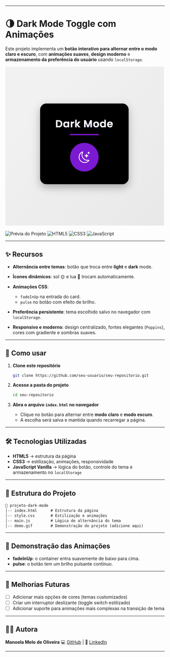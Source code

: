 

---

# 🌗 Dark Mode Toggle com Animações

Este projeto implementa um **botão interativo para alternar entre o modo claro e escuro**, com **animações suaves**, **design moderno** e **armazenamento da preferência do usuário** usando `localStorage`.

![Prévia do Projeto](demo.gif)

![Prévia do Projeto](https://img.shields.io/badge/status-funcionando-brightgreen?style=for-the-badge)
![HTML5](https://img.shields.io/badge/HTML5-orange?style=for-the-badge\&logo=html5)
![CSS3](https://img.shields.io/badge/CSS3-blue?style=for-the-badge\&logo=css3)
![JavaScript](https://img.shields.io/badge/JavaScript-yellow?style=for-the-badge\&logo=javascript)

---

## ✨ **Recursos**

* **Alternância entre temas**: botão que troca entre **light** e **dark** mode.
* **Ícones dinâmicos**: sol 🌞 e lua 🌙 trocam automaticamente.
* **Animações CSS**:

  * `fadeInUp` na entrada do card.
  * `pulse` no botão com efeito de brilho.
* **Preferência persistente**: tema escolhido salvo no navegador com `localStorage`.
* **Responsivo e moderno**: design centralizado, fontes elegantes (`Poppins`), cores com gradiente e sombras suaves.

---

## 🚀 **Como usar**

1. **Clone este repositório**

   ```bash
   git clone https://github.com/seu-usuario/seu-repositorio.git
   ```
2. **Acesse a pasta do projeto**

   ```bash
   cd seu-repositorio
   ```
3. **Abra o arquivo `index.html` no navegador**

   * Clique no botão para alternar entre **modo claro** e **modo escuro**.
   * A escolha será salva e mantida quando recarregar a página.

---

## 🛠 **Tecnologias Utilizadas**

* **HTML5** → estrutura da página
* **CSS3** → estilização, animações, responsividade
* **JavaScript Vanilla** → lógica do botão, controle do tema e armazenamento no `localStorage`

---

## 📂 **Estrutura do Projeto**

```
📁 projeto-dark-mode
│-- index.html      # Estrutura da página
│-- style.css       # Estilização e animações
│-- main.js         # Lógica de alternância do tema
│-- demo.gif        # Demonstração do projeto (adicione aqui)
```

---

## 🎥 **Demonstração das Animações**

* **fadeInUp**: o container entra suavemente de baixo para cima.
* **pulse**: o botão tem um brilho pulsante contínuo.

---

## 🔮 **Melhorias Futuras**

* [ ] Adicionar mais opções de cores (temas customizados)
* [ ] Criar um interruptor deslizante (toggle switch estilizado)
* [ ] Adicionar suporte para animações mais complexas na transição de tema

---

## 👩‍💻 **Autora**

**Manoela Melo de Oliveira**
💻 [GitHub](https://github.com/ManoelaMeloOliv) | 🔗 [LinkedIn](https://linkedin.com)

---

